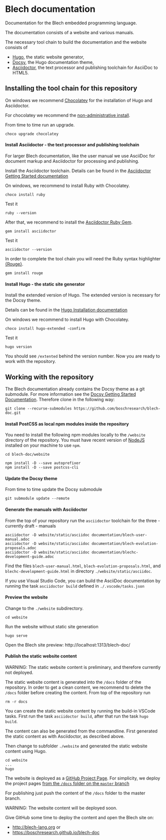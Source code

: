 # Blech documentation

Documentation for the Blech embedded programming language.

The documentation consists of a website and various manuals.

The necessary tool chain to build the documentation and the website consists of

* [Hugo](https://gohugo.io/), the static website generator, 
* [Docsy](https://www.docsy.dev/), the Hugo documentation theme, 
* [Asciidoctor](https://asciidoctor.org/), the text processor and publishing toolchain for AsciiDoc to HTML5.

## Installing the tool chain for this repository

On windows we recommend [Chocolatey](https://chocolatey.org/) for the installation of Hugo and Asciidoctor.

For chocolatey we recommend the [non-administrative install](https://chocolatey.org/docs/installation#non-administrative-install).

From time to time run an upgrade.
```
choco upgrade chocolatey
````

#### Install Asciidoctor - the text processor and publishing toolchain

For larger Blech documentation, like the user manual we use AsciiDoc for document markup and Asciidoctor for processing and publishing.

Install the Asciidoctor toolchain. Details can be found in the [Asciidoctor Getting Started documentation](https://asciidoctor.org/docs/user-manual/#getting-started)

On windows, we recommend to install Ruby with Chocolatey.
```
choco install ruby
```
Test it
```
ruby --version
```

After that, we recommend to install the [Asciidoctor Ruby Gem](https://asciidoctor.org/docs/user-manual/#installing-the-asciidoctor-ruby-gem).

```
gem install asciidoctor
```

Test it
```
asciidoctor --version
```

In order to complete the tool chain you will need the Ruby syntax highlighter [{Rouge}](http://rouge.jneen.net/).
```
gem install rouge
```

#### Install Hugo - the static site generator

Install the extended version of Hugo. The extended version is necessary for the Docsy theme. 

Details can be found in the [Hugo Installation documentation](https://gohugo.io/getting-started/installing/)

On windows we recommend to install Hugo with Chocolatey.
```
choco install hugo-extended -confirm
```

Test it
```
hugo version
```
You should see `/extented` behind the version number.
Now you are ready to work with the repository.

## Working with the repository 

The Blech documentation already contains the Docsy theme as a git submodule. For more information see the [Docsy Getting Started Documentation](https://www.docsy.dev/docs/getting-started/). 
Therefore clone in the following way:

```
git clone --recurse-submodules https://github.com/boschresearch/blech-doc.git
```

#### Install PostCSS as local npm modules inside the repository

You need to install the following npm modules locally to the `/website` directory of the repository. You must have recent version of [NodeJS](https://nodejs.org/) installed on your machine to use `npm`.

```
cd blech-doc/website

npm install -D --save autoprefixer
npm install -D --save postcss-cli
```

#### Update the Docsy theme

From time to time update the Docsy submodule

```
git submodule update --remote
```

#### Generate the manuals with Asciidoctor

From the top of your repository run the `asciidoctor` toolchain for the three - currently draft - manuals

```
asciidoctor -D website/static/asciidoc documentation/blech-user-manual.adoc 
asciidoctor -D website/static/asciidoc documentation/blech-evolution-proposals.adoc 
asciidoctor -D website/static/asciidoc documentation/blechc-development-guide.adoc
```

Find the files `blech-user-manual.html`, `blech-evolution-proposals.html`, and `blechc-development-guide.html` in directory `./website/static/asciidoc`.

If you use Visual Studio Code, you can build the AsciiDoc documentation by running the task `asciidoctor build` defined in `./.vscode/tasks.json`

#### Preview the website

Change to the `./website` subdirectory.
```
cd website
```

Run the website without static site generation
```
hugo serve
```

Open the Blech site preview: http://localhost:1313/blech-doc/

#### Publish the static website content

WARNING: The static website content is preliminary, and therefore currently not deployed.

The static website content is generated into the `/docs` folder of the repository. In order to get a clean content, we recommend to delete the `/docs` folder before creating the content.
From top of the repository run
```
rm -r docs
```

You can create the static website content by running the build-in VSCode tasks. First run the task `asciidoctor build`, after that run the task `hugo build`.

The content can also be generated from the commandline. First generated the static content as with Asciidoctor, as described above.

Then change to subfolder `./website` and generated the static website content using Hugo.

```
cd website
...
hugo
```

The website is deployed as a [GitHub Project Page](https://gohugo.io/hosting-and-deployment/hosting-on-github/#github-project-pages). For simplicity, we deploy the project pages [from the `/docs` folder on the `master` branch](https://gohugo.io/hosting-and-deployment/hosting-on-github/#deployment-of-project-pages-from-docs-folder-on-master-branch)

For publishing just push the content of the `/docs` folder to the master branch.

WARNING: The website content will be deployed soon.

Give GitHub some time to deploy the content and open the Blech site on: 
* http://blech-lang.org or
* https://boschresearch.github.io/blech-doc






